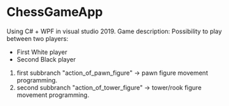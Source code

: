 # ChessGameApp

Using C# + WPF in visual studio 2019.
Game description:
Possibility to play between two players:
  - First White player
  - Second Black player



1. first subbranch "action_of_pawn_figure" -> pawn figure movement programming.
2. second subbranch "action_of_tower_figure" -> tower/rook figure movement programming.
